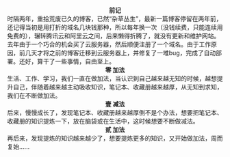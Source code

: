 <center> <font face="楷体"><strong>前记</strong></font> </center>
时隔两年，重拾荒废已久的博客，已然“杂草丛生”，最新一篇博客停留在两年前，还记得当初是用打折的域名几块钱那种，所以每年换一次（没钱续费，只能连续用免费的），辗转腾讯云和阿里云之间，后来懒得折腾了，就没有更新和维护网站。去年由于一个巧合的机会买了云服务器，然后顺便注册了一个域名。由于工作原因，前几天才将之前的博客迁移到云服务器上，并修复了一堆bug，完成了自动部署。还好，算干了一些事情，自由至上。 <br>

<center> <font face="楷体"><strong>零 加法</strong></font> </center>
生活、工作、学习，我们一直在做加法，当认识到自己越来越无知的时候，越想提升自己，伴随着越来越主动吸收知识，笔记本、收藏册越来越厚，从无知到求知，我们在不断做加法。

<center> <font face="楷体"><strong>壹 减法</strong></font> </center>
后来，慢慢成长了，发现笔记本、收藏册越来越厚倒不是个办法，想要把笔记本、收藏册的知识提炼一下，放在脑袋或在生活中，这时候想要不断做减法。<br>

<center> <font face="楷体"><strong>贰 加法</strong></font> </center>
再后来，发现提炼的知识越来越少了，想要提炼更多的知识，又开始做加法，周而复始......<br>

